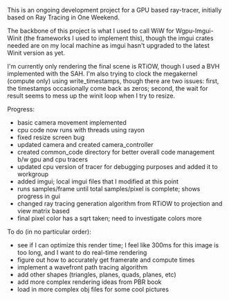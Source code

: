 This is an ongoing development project for a GPU based ray-tracer,
initially based on Ray Tracing in One Weekend.

The backbone of this project is what I used to call WiW 
for Wgpu-Imgui-Winit (the frameworks I used to implement this), 
though the imgui crates needed are on my local machine as imgui hasn't upgraded
to the latest Winit version as yet.  

I'm currently only rendering the final scene is RTiOW, though I used a BVH implemented
with the SAH. I'm also trying to clock the megakernel (compute only)
using write_timestamps, though there are two issues: first, the timestamps occasionally
come back as zeros; second, the wait for result seems to mess up the winit loop when
I try to resize.

Progress:
- basic camera movement implemented
- cpu code now runs with threads using rayon
- fixed resize screen bug
- updated camera and created camera_controller
- created common_code directory for better overall code management b/w gpu and cpu tracers
- updated cpu version of tracer for debugging purposes and added it to workgroup
- added imgui; local imgui files that I modified at this point
- runs samples/frame until total samples/pixel is complete; shows progress in gui
- changed ray tracing generation algorithm from RTiOW to projection and view matrix based
- final pixel color has a sqrt taken; need to investigate colors more

To do (in no particular order):
- see if I can optimize this render time; I feel like 300ms for this image is too long, and I want to do real-time rendering
- figure out how to accurately get framerate and compute times
- implement a wavefront path tracing algorithm
- add other shapes (triangles, planes, quads, planes, etc)
- add more complex rendering ideas from PBR book
- load in more complex obj files for some cool pictures
